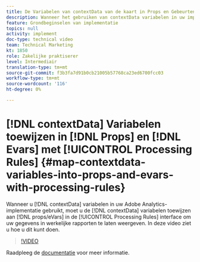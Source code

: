 ```yaml
---
title: De Variabelen van contextData van de kaart in Props en Gebeurtenissen met de Regels van de Verwerking
description: Wanneer het gebruiken van contextData variabelen in uw implementatie van Adobe Analytics, om uw gegevens te hebben verschijnen in daadwerkelijke rapporten, moet u de contextData variabelen aan props/eVars in de interface van de Regels van de Verwerking in kaart brengen. In deze video ziet u hoe u dit kunt doen.
feature: Grondbeginselen van implementatie
topics: null
activity: implement
doc-type: technical video
team: Technical Marketing
kt: 1850
role: Zakelijke praktiserer
level: Intermediair
translation-type: tm+mt
source-git-commit: f3b3fa7d91b0cb21005b57768ca23ed6700fcc03
workflow-type: tm+mt
source-wordcount: '116'
ht-degree: 0%

---
```



# [!DNL contextData] Variabelen toewijzen in [!DNL Props] en [!DNL Evars] met [!UICONTROL Processing Rules] {#map-contextdata-variables-into-props-and-evars-with-processing-rules}

Wanneer u [!DNL contextData] variabelen in uw Adobe Analytics-implementatie gebruikt, moet u de [!DNL contextData] variabelen toewijzen aan [!DNL props/eVars] in de [!UICONTROL Processing Rules] interface om uw gegevens in werkelijke rapporten te laten weergeven. In deze video ziet u hoe u dit kunt doen.

>[!VIDEO](https://video.tv.adobe.com/v/26124/?quality=12)

Raadpleeg de [documentatie](https://marketing.adobe.com/resources/help/en_US/reference/processing_rules.html) voor meer informatie.
